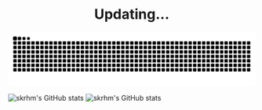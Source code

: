 <h1 align="center">Updating...</h1>

![](https://raw.githubusercontent.com/skrhm/skrhm/output/github-contribution-grid-snake.svg)

![skrhm's GitHub stats](https://github-repository-stats.vercel.app/api?username=skrhm&show_icons=true&count_private=true)
![skrhm's GitHub stats](https://github-repository-stats-clone-skrhm.vercel.app/api?username=skrhm&show_icons=true&count_private=true)


<!-- ## Hi there 👋 -->

<!--
**skrhm/skrhm** is a ✨ _special_ ✨ repository because its `README.md` (this file) appears on your GitHub profile.

Here are some ideas to get you started:

- 🔭 I’m currently working on ...
- 🌱 I’m currently learning ...
- 👯 I’m looking to collaborate on ...
- 🤔 I’m looking for help with ...
- 💬 Ask me about ...
- 📫 How to reach me: ...
- 😄 Pronouns: ...
- ⚡ Fun fact: ...
-->
